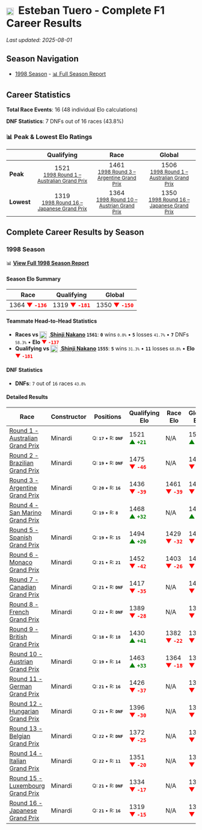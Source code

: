 # <img src="https://upload.wikimedia.org/wikipedia/commons/1/1a/Flag_of_Argentina.svg" alt="Argentina" width="20" height="auto" style="vertical-align: middle; margin-right: 5px;" onerror="this.outerHTML='🇦🇷'; this.style.marginRight='5px';"/> Esteban Tuero - Complete F1 Career Results

*Last updated: 2025-08-01*

## Season Navigation

- [1998 Season](#1998-season) - [📊 Full Season Report](../seasons/1998-season-report)

## Career Statistics

**Total Race Events**: 16 (48 individual Elo calculations)

**DNF Statistics**: 7 DNFs out of 16 races (43.8%)

### 📊 Peak & Lowest Elo Ratings

| &nbsp; | Qualifying | Race | Global |
|-------|------------|------|--------|
| **Peak** | <center> 1521 <br/><small> [1998 Round 1 – Australian Grand Prix](../seasons/1998-season-report#round-1-australian-grand-prix) </small></center> | <center> 1461 <br/><small> [1998 Round 3 – Argentine Grand Prix](../seasons/1998-season-report#round-3-argentine-grand-prix) </small></center> | <center> 1506  <br/><small> [1998 Round 1 – Australian Grand Prix](../seasons/1998-season-report#round-1-australian-grand-prix) </small></center> |
| **Lowest** | <center> 1319 <br/><small> [1998 Round 16 – Japanese Grand Prix](../seasons/1998-season-report#round-16-japanese-grand-prix) </small></center> | <center> 1364 <br/><small> [1998 Round 10 – Austrian Grand Prix](../seasons/1998-season-report#round-10-austrian-grand-prix) </small></center> | <center> 1350 <br/><small> [1998 Round 16 – Japanese Grand Prix](../seasons/1998-season-report#round-16-japanese-grand-prix) </small></center> |


## Complete Career Results by Season

### 1998 Season

📊 **[View Full 1998 Season Report](../seasons/1998-season-report)**

#### Season Elo Summary

| Race | Qualifying | Global |
|------|------------|--------|
| 1364 **<span style="color: red;">▼&nbsp;`-136`</span>** | 1319 **<span style="color: red;">▼&nbsp;`-181`</span>** | 1350 **<span style="color: red;">▼&nbsp;`-150`</span>** |

#### Teammate Head-to-Head Statistics

- **Races vs [<img src="https://upload.wikimedia.org/wikipedia/commons/9/9e/Flag_of_Japan.svg" alt="Japan" width="20" height="auto" style="vertical-align: middle; margin-right: 5px;" onerror="this.outerHTML='🇯🇵'; this.style.marginRight='5px';"/> Shinji Nakano](shinji-nakano) `1561`**: **`0`** wins <small>`0.0%`</small> • **`5`** losses <small>`41.7%`</small> • **`7`** DNFs <small>`58.3%`</small> • **Elo <span style="color: red;">▼&nbsp;`-137`</span>**
- **Qualifying vs [<img src="https://upload.wikimedia.org/wikipedia/commons/9/9e/Flag_of_Japan.svg" alt="Japan" width="20" height="auto" style="vertical-align: middle; margin-right: 5px;" onerror="this.outerHTML='🇯🇵'; this.style.marginRight='5px';"/> Shinji Nakano](shinji-nakano) `1555`**: **`5`** wins <small>`31.3%`</small> • **`11`** losses <small>`68.8%`</small> • **Elo <span style="color: red;">▼&nbsp;`-181`</span>**

#### DNF Statistics

- **DNFs**: `7` out of `16` races <small>`43.8%`</small>

#### Detailed Results

| Race | Constructor | Positions | Qualifying Elo | Race Elo | Global Elo | Teammate |
|------|-------------|-----------|----------------|----------|------------|----------|
| [Round 1 - Australian Grand Prix](../seasons/1998-season-report#round-1-australian-grand-prix) | Minardi | <small>Q:&nbsp;**`17`**&nbsp;•&nbsp;R:&nbsp;**`DNF`**</small> | 1521 **<span style="color: green;">▲&nbsp;`+21`</span>** | N/A | 1506 **<span style="color: green;">▲&nbsp;`+6`</span>** | [<img src="https://upload.wikimedia.org/wikipedia/commons/9/9e/Flag_of_Japan.svg" alt="Japan" width="20" height="auto" style="vertical-align: middle; margin-right: 5px;" onerror="this.outerHTML='🇯🇵'; this.style.marginRight='5px';"/> Shinji Nakano](shinji-nakano)<br/><small>Q:&nbsp;**`22`**&nbsp;•&nbsp;R:&nbsp;**`DNF`**</small> |
| [Round 2 - Brazilian Grand Prix](../seasons/1998-season-report#round-2-brazilian-grand-prix) | Minardi | <small>Q:&nbsp;**`19`**&nbsp;•&nbsp;R:&nbsp;**`DNF`**</small> | 1475 **<span style="color: red;">▼&nbsp;`-46`</span>** | N/A | 1493 **<span style="color: red;">▼&nbsp;`-14`</span>** | [<img src="https://upload.wikimedia.org/wikipedia/commons/9/9e/Flag_of_Japan.svg" alt="Japan" width="20" height="auto" style="vertical-align: middle; margin-right: 5px;" onerror="this.outerHTML='🇯🇵'; this.style.marginRight='5px';"/> Shinji Nakano](shinji-nakano)<br/><small>Q:&nbsp;**`18`**&nbsp;•&nbsp;R:&nbsp;**`21`**</small> |
| [Round 3 - Argentine Grand Prix](../seasons/1998-season-report#round-3-argentine-grand-prix) | Minardi | <small>Q:&nbsp;**`20`**&nbsp;•&nbsp;R:&nbsp;**`16`**</small> | 1436 **<span style="color: red;">▼&nbsp;`-39`</span>** | 1461 **<span style="color: red;">▼&nbsp;`-39`</span>** | 1454 **<span style="color: red;">▼&nbsp;`-39`</span>** | [<img src="https://upload.wikimedia.org/wikipedia/commons/9/9e/Flag_of_Japan.svg" alt="Japan" width="20" height="auto" style="vertical-align: middle; margin-right: 5px;" onerror="this.outerHTML='🇯🇵'; this.style.marginRight='5px';"/> Shinji Nakano](shinji-nakano)<br/><small>Q:&nbsp;**`19`**&nbsp;•&nbsp;R:&nbsp;**`13`**</small> |
| [Round 4 - San Marino Grand Prix](../seasons/1998-season-report#round-4-san-marino-grand-prix) | Minardi | <small>Q:&nbsp;**`19`**&nbsp;•&nbsp;R:&nbsp;**`8`**</small> | 1468 **<span style="color: green;">▲&nbsp;`+32`</span>** | N/A | 1463 **<span style="color: green;">▲&nbsp;`+10`</span>** | [<img src="https://upload.wikimedia.org/wikipedia/commons/9/9e/Flag_of_Japan.svg" alt="Japan" width="20" height="auto" style="vertical-align: middle; margin-right: 5px;" onerror="this.outerHTML='🇯🇵'; this.style.marginRight='5px';"/> Shinji Nakano](shinji-nakano)<br/><small>Q:&nbsp;**`21`**&nbsp;•&nbsp;R:&nbsp;**`DNF`**</small> |
| [Round 5 - Spanish Grand Prix](../seasons/1998-season-report#round-5-spanish-grand-prix) | Minardi | <small>Q:&nbsp;**`19`**&nbsp;•&nbsp;R:&nbsp;**`15`**</small> | 1494 **<span style="color: green;">▲&nbsp;`+26`</span>** | 1429 **<span style="color: red;">▼&nbsp;`-32`</span>** | 1449 **<span style="color: red;">▼&nbsp;`-15`</span>** | [<img src="https://upload.wikimedia.org/wikipedia/commons/9/9e/Flag_of_Japan.svg" alt="Japan" width="20" height="auto" style="vertical-align: middle; margin-right: 5px;" onerror="this.outerHTML='🇯🇵'; this.style.marginRight='5px';"/> Shinji Nakano](shinji-nakano)<br/><small>Q:&nbsp;**`20`**&nbsp;•&nbsp;R:&nbsp;**`14`**</small> |
| [Round 6 - Monaco Grand Prix](../seasons/1998-season-report#round-6-monaco-grand-prix) | Minardi | <small>Q:&nbsp;**`21`**&nbsp;•&nbsp;R:&nbsp;**`21`**</small> | 1452 **<span style="color: red;">▼&nbsp;`-42`</span>** | 1403 **<span style="color: red;">▼&nbsp;`-26`</span>** | 1418 **<span style="color: red;">▼&nbsp;`-31`</span>** | [<img src="https://upload.wikimedia.org/wikipedia/commons/9/9e/Flag_of_Japan.svg" alt="Japan" width="20" height="auto" style="vertical-align: middle; margin-right: 5px;" onerror="this.outerHTML='🇯🇵'; this.style.marginRight='5px';"/> Shinji Nakano](shinji-nakano)<br/><small>Q:&nbsp;**`19`**&nbsp;•&nbsp;R:&nbsp;**`9`**</small> |
| [Round 7 - Canadian Grand Prix](../seasons/1998-season-report#round-7-canadian-grand-prix) | Minardi | <small>Q:&nbsp;**`21`**&nbsp;•&nbsp;R:&nbsp;**`DNF`**</small> | 1417 **<span style="color: red;">▼&nbsp;`-35`</span>** | N/A | 1407 **<span style="color: red;">▼&nbsp;`-10`</span>** | [<img src="https://upload.wikimedia.org/wikipedia/commons/9/9e/Flag_of_Japan.svg" alt="Japan" width="20" height="auto" style="vertical-align: middle; margin-right: 5px;" onerror="this.outerHTML='🇯🇵'; this.style.marginRight='5px';"/> Shinji Nakano](shinji-nakano)<br/><small>Q:&nbsp;**`18`**&nbsp;•&nbsp;R:&nbsp;**`7`**</small> |
| [Round 8 - French Grand Prix](../seasons/1998-season-report#round-8-french-grand-prix) | Minardi | <small>Q:&nbsp;**`22`**&nbsp;•&nbsp;R:&nbsp;**`DNF`**</small> | 1389 **<span style="color: red;">▼&nbsp;`-28`</span>** | N/A | 1399 **<span style="color: red;">▼&nbsp;`-8`</span>** | [<img src="https://upload.wikimedia.org/wikipedia/commons/9/9e/Flag_of_Japan.svg" alt="Japan" width="20" height="auto" style="vertical-align: middle; margin-right: 5px;" onerror="this.outerHTML='🇯🇵'; this.style.marginRight='5px';"/> Shinji Nakano](shinji-nakano)<br/><small>Q:&nbsp;**`21`**&nbsp;•&nbsp;R:&nbsp;**`DNF`**</small> |
| [Round 9 - British Grand Prix](../seasons/1998-season-report#round-9-british-grand-prix) | Minardi | <small>Q:&nbsp;**`18`**&nbsp;•&nbsp;R:&nbsp;**`18`**</small> | 1430 **<span style="color: green;">▲&nbsp;`+41`</span>** | 1382 **<span style="color: red;">▼&nbsp;`-22`</span>** | 1396 **<span style="color: red;">▼&nbsp;`-3`</span>** | [<img src="https://upload.wikimedia.org/wikipedia/commons/9/9e/Flag_of_Japan.svg" alt="Japan" width="20" height="auto" style="vertical-align: middle; margin-right: 5px;" onerror="this.outerHTML='🇯🇵'; this.style.marginRight='5px';"/> Shinji Nakano](shinji-nakano)<br/><small>Q:&nbsp;**`19`**&nbsp;•&nbsp;R:&nbsp;**`8`**</small> |
| [Round 10 - Austrian Grand Prix](../seasons/1998-season-report#round-10-austrian-grand-prix) | Minardi | <small>Q:&nbsp;**`19`**&nbsp;•&nbsp;R:&nbsp;**`14`**</small> | 1463 **<span style="color: green;">▲&nbsp;`+33`</span>** | 1364 **<span style="color: red;">▼&nbsp;`-18`</span>** | 1393 **<span style="color: red;">▼&nbsp;`-3`</span>** | [<img src="https://upload.wikimedia.org/wikipedia/commons/9/9e/Flag_of_Japan.svg" alt="Japan" width="20" height="auto" style="vertical-align: middle; margin-right: 5px;" onerror="this.outerHTML='🇯🇵'; this.style.marginRight='5px';"/> Shinji Nakano](shinji-nakano)<br/><small>Q:&nbsp;**`21`**&nbsp;•&nbsp;R:&nbsp;**`11`**</small> |
| [Round 11 - German Grand Prix](../seasons/1998-season-report#round-11-german-grand-prix) | Minardi | <small>Q:&nbsp;**`21`**&nbsp;•&nbsp;R:&nbsp;**`16`**</small> | 1426 **<span style="color: red;">▼&nbsp;`-37`</span>** | N/A | 1382 **<span style="color: red;">▼&nbsp;`-11`</span>** | [<img src="https://upload.wikimedia.org/wikipedia/commons/9/9e/Flag_of_Japan.svg" alt="Japan" width="20" height="auto" style="vertical-align: middle; margin-right: 5px;" onerror="this.outerHTML='🇯🇵'; this.style.marginRight='5px';"/> Shinji Nakano](shinji-nakano)<br/><small>Q:&nbsp;**`20`**&nbsp;•&nbsp;R:&nbsp;**`DNF`**</small> |
| [Round 12 - Hungarian Grand Prix](../seasons/1998-season-report#round-12-hungarian-grand-prix) | Minardi | <small>Q:&nbsp;**`21`**&nbsp;•&nbsp;R:&nbsp;**`DNF`**</small> | 1396 **<span style="color: red;">▼&nbsp;`-30`</span>** | N/A | 1373 **<span style="color: red;">▼&nbsp;`-9`</span>** | [<img src="https://upload.wikimedia.org/wikipedia/commons/9/9e/Flag_of_Japan.svg" alt="Japan" width="20" height="auto" style="vertical-align: middle; margin-right: 5px;" onerror="this.outerHTML='🇯🇵'; this.style.marginRight='5px';"/> Shinji Nakano](shinji-nakano)<br/><small>Q:&nbsp;**`19`**&nbsp;•&nbsp;R:&nbsp;**`15`**</small> |
| [Round 13 - Belgian Grand Prix](../seasons/1998-season-report#round-13-belgian-grand-prix) | Minardi | <small>Q:&nbsp;**`22`**&nbsp;•&nbsp;R:&nbsp;**`DNF`**</small> | 1372 **<span style="color: red;">▼&nbsp;`-25`</span>** | N/A | 1365 **<span style="color: red;">▼&nbsp;`-7`</span>** | [<img src="https://upload.wikimedia.org/wikipedia/commons/9/9e/Flag_of_Japan.svg" alt="Japan" width="20" height="auto" style="vertical-align: middle; margin-right: 5px;" onerror="this.outerHTML='🇯🇵'; this.style.marginRight='5px';"/> Shinji Nakano](shinji-nakano)<br/><small>Q:&nbsp;**`21`**&nbsp;•&nbsp;R:&nbsp;**`8`**</small> |
| [Round 14 - Italian Grand Prix](../seasons/1998-season-report#round-14-italian-grand-prix) | Minardi | <small>Q:&nbsp;**`22`**&nbsp;•&nbsp;R:&nbsp;**`11`**</small> | 1351 **<span style="color: red;">▼&nbsp;`-20`</span>** | N/A | 1359 **<span style="color: red;">▼&nbsp;`-6`</span>** | [<img src="https://upload.wikimedia.org/wikipedia/commons/9/9e/Flag_of_Japan.svg" alt="Japan" width="20" height="auto" style="vertical-align: middle; margin-right: 5px;" onerror="this.outerHTML='🇯🇵'; this.style.marginRight='5px';"/> Shinji Nakano](shinji-nakano)<br/><small>Q:&nbsp;**`21`**&nbsp;•&nbsp;R:&nbsp;**`DNF`**</small> |
| [Round 15 - Luxembourg Grand Prix](../seasons/1998-season-report#round-15-luxembourg-grand-prix) | Minardi | <small>Q:&nbsp;**`21`**&nbsp;•&nbsp;R:&nbsp;**`DNF`**</small> | 1334 **<span style="color: red;">▼&nbsp;`-17`</span>** | N/A | 1354 **<span style="color: red;">▼&nbsp;`-5`</span>** | [<img src="https://upload.wikimedia.org/wikipedia/commons/9/9e/Flag_of_Japan.svg" alt="Japan" width="20" height="auto" style="vertical-align: middle; margin-right: 5px;" onerror="this.outerHTML='🇯🇵'; this.style.marginRight='5px';"/> Shinji Nakano](shinji-nakano)<br/><small>Q:&nbsp;**`20`**&nbsp;•&nbsp;R:&nbsp;**`15`**</small> |
| [Round 16 - Japanese Grand Prix](../seasons/1998-season-report#round-16-japanese-grand-prix) | Minardi | <small>Q:&nbsp;**`21`**&nbsp;•&nbsp;R:&nbsp;**`16`**</small> | 1319 **<span style="color: red;">▼&nbsp;`-15`</span>** | N/A | 1350 **<span style="color: red;">▼&nbsp;`-4`</span>** | [<img src="https://upload.wikimedia.org/wikipedia/commons/9/9e/Flag_of_Japan.svg" alt="Japan" width="20" height="auto" style="vertical-align: middle; margin-right: 5px;" onerror="this.outerHTML='🇯🇵'; this.style.marginRight='5px';"/> Shinji Nakano](shinji-nakano)<br/><small>Q:&nbsp;**`20`**&nbsp;•&nbsp;R:&nbsp;**`DNF`**</small> |

